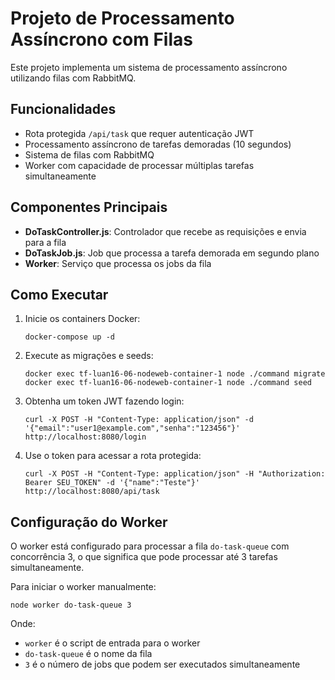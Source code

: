 # Projeto de Processamento Assíncrono com Filas

Este projeto implementa um sistema de processamento assíncrono utilizando filas com RabbitMQ.

## Funcionalidades

- Rota protegida `/api/task` que requer autenticação JWT
- Processamento assíncrono de tarefas demoradas (10 segundos)
- Sistema de filas com RabbitMQ
- Worker com capacidade de processar múltiplas tarefas simultaneamente

## Componentes Principais

- **DoTaskController.js**: Controlador que recebe as requisições e envia para a fila
- **DoTaskJob.js**: Job que processa a tarefa demorada em segundo plano
- **Worker**: Serviço que processa os jobs da fila

## Como Executar

1. Inicie os containers Docker:
   ```
   docker-compose up -d
   ```

2. Execute as migrações e seeds:
   ```
   docker exec tf-luan16-06-nodeweb-container-1 node ./command migrate
   docker exec tf-luan16-06-nodeweb-container-1 node ./command seed
   ```

3. Obtenha um token JWT fazendo login:
   ```
   curl -X POST -H "Content-Type: application/json" -d '{"email":"user1@example.com","senha":"123456"}' http://localhost:8080/login
   ```

4. Use o token para acessar a rota protegida:
   ```
   curl -X POST -H "Content-Type: application/json" -H "Authorization: Bearer SEU_TOKEN" -d '{"name":"Teste"}' http://localhost:8080/api/task
   ```

## Configuração do Worker

O worker está configurado para processar a fila `do-task-queue` com concorrência 3, o que significa que pode processar até 3 tarefas simultaneamente.

Para iniciar o worker manualmente:
```
node worker do-task-queue 3
```

Onde:
- `worker` é o script de entrada para o worker
- `do-task-queue` é o nome da fila
- `3` é o número de jobs que podem ser executados simultaneamente
